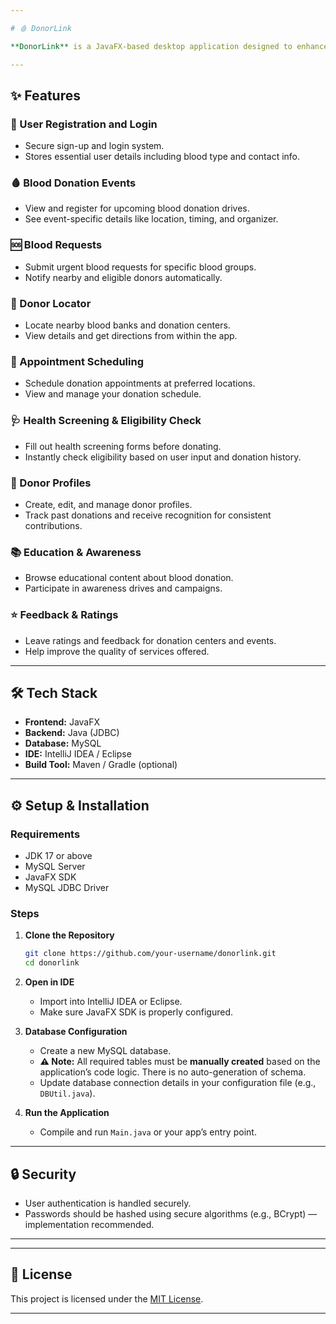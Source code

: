 ```yaml
---

# 🩸 DonorLink

**DonorLink** is a JavaFX-based desktop application designed to enhance and streamline the blood donation process. It connects donors, recipients, hospitals, and donation centers through an intuitive interface backed by a robust MySQL database.

---
```


## ✨ Features

### 🔐 User Registration and Login
- Secure sign-up and login system.
- Stores essential user details including blood type and contact info.

### 🩸 Blood Donation Events
- View and register for upcoming blood donation drives.
- See event-specific details like location, timing, and organizer.

### 🆘 Blood Requests
- Submit urgent blood requests for specific blood groups.
- Notify nearby and eligible donors automatically.

### 📍 Donor Locator
- Locate nearby blood banks and donation centers.
- View details and get directions from within the app.

### 📅 Appointment Scheduling
- Schedule donation appointments at preferred locations.
- View and manage your donation schedule.

### 🩺 Health Screening & Eligibility Check
- Fill out health screening forms before donating.
- Instantly check eligibility based on user input and donation history.

### 👤 Donor Profiles
- Create, edit, and manage donor profiles.
- Track past donations and receive recognition for consistent contributions.

### 📚 Education & Awareness
- Browse educational content about blood donation.
- Participate in awareness drives and campaigns.

### ⭐ Feedback & Ratings
- Leave ratings and feedback for donation centers and events.
- Help improve the quality of services offered.

---

## 🛠 Tech Stack

- **Frontend:** JavaFX
- **Backend:** Java (JDBC)
- **Database:** MySQL
- **IDE:** IntelliJ IDEA / Eclipse
- **Build Tool:** Maven / Gradle (optional)

---

## ⚙️ Setup & Installation

### Requirements
- JDK 17 or above
- MySQL Server
- JavaFX SDK
- MySQL JDBC Driver

### Steps

1. **Clone the Repository**
   ```bash
   git clone https://github.com/your-username/donorlink.git
   cd donorlink
   ```

2. **Open in IDE**
   - Import into IntelliJ IDEA or Eclipse.
   - Make sure JavaFX SDK is properly configured.

3. **Database Configuration**
   - Create a new MySQL database.
   - **⚠️ Note:** All required tables must be **manually created** based on the application’s code logic. There is no auto-generation of schema.
   - Update database connection details in your configuration file (e.g., `DBUtil.java`).

4. **Run the Application**
   - Compile and run `Main.java` or your app’s entry point.

---

## 🔒 Security

- User authentication is handled securely.
- Passwords should be hashed using secure algorithms (e.g., BCrypt) — implementation recommended.

---


---

## 📄 License

This project is licensed under the [MIT License](LICENSE).

---
